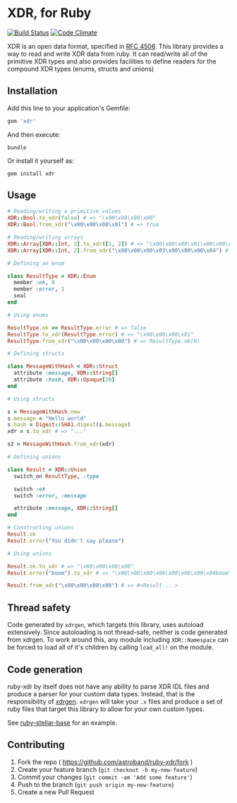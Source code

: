# XDR, for Ruby

[![Build Status](https://travis-ci.org/stellar/ruby-xdr.svg?branch=master)](https://travis-ci.org/stellar/ruby-xdr)
[![Code Climate](https://codeclimate.com/github/stellar/ruby-xdr/badges/gpa.svg)](https://codeclimate.com/github/stellar/ruby-xdr)

XDR is an open data format, specified in [RFC 4506](http://tools.ietf.org/html/rfc4506.html). This library provides a
way to read and write XDR data from ruby. It can read/write all of the primitive XDR types and also provides facilities
to define readers for the compound XDR types (enums, structs and unions)

## Installation

Add this line to your application's Gemfile:

```ruby
gem 'xdr'
```

And then execute:

    bundle

Or install it yourself as:

    gem install xdr

## Usage

```ruby
# Reading/writing a primitive values
XDR::Bool.to_xdr(false) # => "\x00\x00\x00\x00"
XDR::Bool.from_xdr("\x00\x00\x00\x01") # => true

# Reading/writing arrays
XDR::Array[XDR::Int, 2].to_xdr([1, 2]) # => "\x00\x00\x00\x01\x00\x00\x00\x02"
XDR::Array[XDR::Int, 2].from_xdr("\x00\x00\x00\x03\x00\x00\x00\x04") # => [3,4]

# Defining an enum

class ResultType < XDR::Enum
  member :ok, 0
  member :error, 1
  seal
end

# Using enums

ResultType.ok == ResultType.error # => false
ResultType.to_xdr(ResultType.error) # => "\x00\x00\x00\x01"
ResultType.from_xdr("\x00\x00\x00\x00") # => ResultType.ok(0)

# Defining structs

class MessageWithHash < XDR::Struct
  attribute :message, XDR::String[]
  attribute :hash, XDR::Opaque[20]
end

# Using structs

s = MessageWithHash.new
s.message = "Hello world"
s.hash = Digest::SHA1.digest(s.message)
xdr = s.to_xdr # => "..."

s2 = MessageWithHash.from_xdr(xdr)

# Defining unions

class Result < XDR::Union
  switch_on ResultType, :type

  switch :ok
  switch :error, :message

  attribute :message, XDR::String[]
end

# Constructing unions
Result.ok
Result.error("You didn't say please")

# Using unions

Result.ok.to_xdr # => "\x00\x00\x00\x00"
Result.error("boom").to_xdr # => "\x00\x00\x00\x00\x00\x00\x00\x04boom"

Result.from_xdr("\x00\x00\x00\x00") # => #<Result ...>

```

## Thread safety

Code generated by `xdrgen`, which targets this library, uses autoload extensively. Since autoloading is not thread-safe,
neither is code generated from xdrgen. To work around this, any module including `XDR::Namespace` can be forced to load
all of it's children by calling `load_all!` on the module.

## Code generation

ruby-xdr by itself does not have any ability to parse XDR IDL files and produce a parser for your custom data types.
Instead, that is the responsibility of [xdrgen](http://github.com/stellar/xdrgen). `xdrgen` will take your `.x` files
and produce a set of ruby files that target this library to allow for your own custom types.

See [ruby-stellar-base](http://github.com/astroband/ruby-stellar-sdk/tree/master/base/generated) for an example.

## Contributing

1. Fork the repo ( https://github.com/astroband/ruby-xdr/fork )
1. Create your feature branch (`git checkout -b my-new-feature`)
1. Commit your changes (`git commit -am 'Add some feature'`)
1. Push to the branch (`git push origin my-new-feature`)
1. Create a new Pull Request
